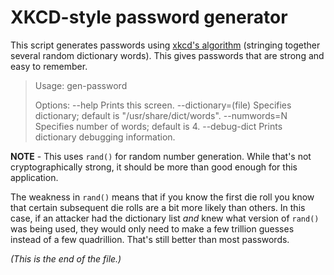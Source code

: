# XKCD-style password generator

This script generates passwords using
[xkcd's algorithm](https://xkcd.com/936/) (stringing together several random
dictionary words). This gives passwords that are strong and easy to remember.

> Usage:  gen-password  <options>
> 
> Options:
> --help               Prints this screen.
> --dictionary=(file)  Specifies dictionary; default is "/usr/share/dict/words".
> --numwords=N         Specifies number of words; default is 4.
> --debug-dict         Prints dictionary debugging information.

**NOTE** - This uses `rand()` for random number generation. While that's
not cryptographically strong, it should be more than good enough for this
application.

The weakness in `rand()` means that if you know the first die roll you know
that certain subsequent die rolls are a bit more likely than others. In this
case, if an attacker had the dictionary list _and_ knew what version of
`rand()` was being used, they would only need to make a few trillion guesses
instead of a few quadrillion. That's still better than most passwords.

_(This is the end of the file.)_
